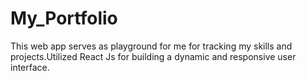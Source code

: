 # My_Portfolio
This web app serves as playground for me for tracking my skills and projects.Utilized React Js for building a dynamic and responsive user interface.
